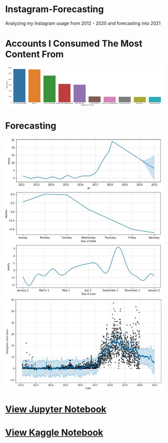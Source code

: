 # Instagram-Forecasting
Analyzing my Instagram usage from 2012 - 2020 and forecasting into 2021

# Accounts I Consumed The Most Content From
![Likes](https://raw.githubusercontent.com/vee-upatising/Instagram-Forecasting/master/instalikes.JPG)

# Forecasting
![fb](https://raw.githubusercontent.com/vee-upatising/Instagram-Forecasting/master/fbprophet1.JPG)
![fb](https://raw.githubusercontent.com/vee-upatising/Instagram-Forecasting/master/fbprophet2.JPG)

# [View Jupyter Notebook](https://nbviewer.jupyter.org/github/vee-upatising/Instagram-Forecasting/blob/master/Instagram.ipynb)
# [View Kaggle Notebook](https://www.kaggle.com/function9/analyzing-and-forecasting-my-instagram-usage)

